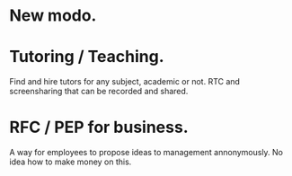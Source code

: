 # New modo.

# Tutoring / Teaching.
Find and hire tutors for any subject, academic or not.
RTC and screensharing that can be recorded and shared.


# RFC / PEP for business.
A way for employees to propose ideas to management annonymously.
No idea how to make money on this.
